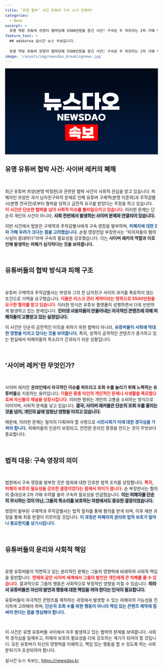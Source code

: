 ```yaml
---
title: ‘쯔양 협박’ 사건 유튜버 구속 소식 전해져!
categories:
  - News
excerpt: >
  유명 먹방 유튜버 쯔양이 협박당해 5500만원을 뜯긴 사건! 구속된 두 피의자는 2차 가해 우려 속에서도 혐의를 전면 부인하며 억울함을 주장한다. 과연 진실은? 클릭해 이 파장이 어떤 결말을 맞이할지 확인하세요!
feature_text: >
  ## adskorea 실시간 뉴스 속보입니다.

  유명 먹방 유튜버 쯔양이 협박당해 5500만원을 뜯긴 사건! 구속된 두 피의자는 2차 가해 우려 속에서도 혐의를 전면 부인하며 억울함을 주장한다. 과연 진실은? 클릭해 이 파장이 어떤 결말을 맞이할지 확인하세요!
image: '/assets/img/newsdao_breakingnews.jpg'
---
```


<p><img src="/assets/img/newsdao_breakingnews.jpg" alt="adskorea 속보" /></p>

<h2 data-ke-size="size26">유명 유튜버 협박 사건: 사이버 레커의 폐해</h2>

<p data-ke-size="size16">&nbsp;</p>

<p>최근 유튜버 쯔양(본명 박정원)과 관련된 협박 사건이 사회적 관심을 받고 있습니다. 피해자인 쯔양은 과거 남자친구와의 문제로 인해 유튜버 구제역(본명 이준희)과 주작감별사(본명 전국진)로부터 협박을 당하고 금전적 요구를 받았다는 주장을 하고 있습니다. <b><span style="color: #ee2323;">이 사건은 단순한 협박을 넘어 사회적 이슈를 불러일으키고 있습니다.</span></b> 이러한 문제는 단순히 개인의 사건이 아니라, <b><span style="background-color: #21538527;">사회 전반에서 발생하는 사이버 문제와 연결되어 있습니다.</span></b></p>

<p>이번 사건에서 법원은 구제역과 주작감별사에게 구속 영장을 발부하며, <b><span style="color: #1a5490;">피해자에 대한 2차 가해 우려가 크다는 점을 고려했습니다.</span></b> 손철 영장전담 부장판사는 “피의자들의 혐의 사실이 중대하다”라며 구속의 필요성을 강조했습니다. 이는 <b>사이버 레커의 역할과 이로 인해 발생하는 피해가 심각하다는 것을 보여줍니다.</b></p>

<p data-ke-size="size16">&nbsp;</p>

<h2 data-ke-size="size26">유튜버들의 협박 방식과 피해 구조</h2>

<p data-ke-size="size16">&nbsp;</p>

<p>유튜버 구제역과 주작감별사는 쯔양과 그의 전 남자친구 사이의 과거를 폭로하지 않는 조건으로 거액을 요구했습니다. <b><span style="color: #ee2323;">이들은 리스크 관리 계약이라는 명목으로 5500만원을 요구한 혐의를 받고 있습니다.</span></b> 이러한 방식은 유튜브 플랫폼이 성행하면서 더욱 빈번하게 발생하고 있는 문제입니다. <b><span style="background-color: #21538527;">인터넷 사용자들이 만들어내는 자극적인 콘텐츠에 의해 피해자들이 고통받고 있는 실정입니다.</span></b> </p>

<p>이 사건은 단순히 금전적인 이득을 취하기 위한 협박이 아니라, <b><span style="color: #1a5490;">유튜버들이 사회에 막대한 영향을 미치고 있다는 것을 보여줍니다.</span></b> 특히, 성격이 공격적인 콘텐츠가 증가하고 있는 현실에서 피해자들의 목소리가 간과되기 쉬운 상황입니다.</p>

<p data-ke-size="size16">&nbsp;</p>

<h2 data-ke-size="size26">'사이버 레커'란 무엇인가?</h2>

<p data-ke-size="size16">&nbsp;</p>

<p>사이버 레커란 <b>온라인에서 자극적인 이슈를 퍼뜨리고 조회 수를 늘리기 위해 노력하는 유튜버들</b>을 지칭하는 용어입니다. <b><span style="color: #ee2323;">이들은 종종 타인의 개인적인 문제나 사생활을 폭로함으로써 자신들의 채널을 성장시킵니다.</span></b> 이러한 행위는 개인의 고통을 소비하는 방식으로 이어지며, 사회적 문제를 낳고 있습니다. <b><span style="background-color: #21538527;">결국, 사이버 레커들은 단순히 조회 수를 올리는 것을 넘어, 개인의 삶에 엄청난 영향을 미치고 있습니다.</span></b></p>

<p>때문에, 이러한 문제는 철저히 다뤄져야 할 사항으로 <b><span style="color: #1a5490;">시민사회가 이에 대한 경각심을 가져야 합니다.</span></b> 피해자들의 인권이 보장되고, 안전한 온라인 환경을 만드는 것이 무엇보다 중요합니다. </p>

<p data-ke-size="size16">&nbsp;</p>

<h2 data-ke-size="size26">법적 대응: 구속 영장의 의미</h2>

<p data-ke-size="size16">&nbsp;</p>

<p>법원에서 구속 영장을 발부한 것은 범죄에 대한 단호한 법적 조치를 상징합니다. <b><span style="color: #ee2323;">특히, 피해자 보호의 필요성을 강조한 결정이었다는 점에서 의미가 큽니다.</span></b> 손 부장판사는 혐의의 중대성과 2차 가해 우려를 들어 구속의 필요성을 언급했습니다. <b><span style="background-color: #21538527;">이는 피해자를 단순히 무시하는 것이 아닌, 그들의 목소리를 보호하는 차원에서도 중요한 결정이었습니다.</span></b></p>

<p>영장이 발부된 구제역과 주작감별사는 법적 절차를 통해 혐의를 받게 되며, 이후 재판 과정을 통해 최종 판결이 이루어질 것입니다. <b><span style="color: #1a5490;">이 과정은 피해자의 권리와 법적 보호가 얼마나 중요한지를 상기시킵니다.</span></b></p>

<p data-ke-size="size16">&nbsp;</p>

<h2 data-ke-size="size26">유튜버들의 윤리와 사회적 책임</h2>

<p data-ke-size="size16">&nbsp;</p>

<p>유명 유튜버들이 직면하고 있는 윤리적인 문제는 그들의 영향력에 비례하여 사회적 책임을 동반합니다. <b><span style="color: #ee2323;">현재와 같은 사이버 세계에서 그들의 발언은 개인에게 큰 피해를 줄 수 있습니다.</span></b> 결과적으로 그들의 행동은 사회적으로 부정적인 영향을 미칠 수 있습니다. <b><span style="background-color: #21538527;">따라서 유튜버들은 자신의 발언과 행동에 대한 책임을 져야 한다는 인식이 필요합니다.</span></b></p>

<p>유튜버들이 자극적인 콘텐츠를 제작하는 과정에서 발생할 수 있는 피해자의 가능성을 진지하게 고려해야 하며, <b><span style="color: #1a5490;">단순히 조회 수를 위한 행동이 아니라 책임 있는 콘텐츠 제작에 힘써야 한다는 점을 명심해야 합니다.</span></b></p>

<p data-ke-size="size16">&nbsp;</p>

<p>이 사건은 유명 유튜버들 사이에서 자주 발생하고 있는 협박의 문제를 보여줍니다. 사회적 경각심을 일깨우고, 피해자 보호의 필요성을 더욱 강조하는 계기가 되어야 할 것입니다. 모든 유튜버가 자신의 영향력을 이해하고, 책임 있는 행동을 할 수 있도록 하는 사회 분위기가 조성되어야 합니다.</p>
실시간 뉴스 속보는, <a href="https://newsdao.kr" rel="dofollow">https://newsdao.kr</a>


